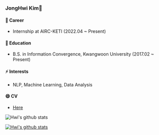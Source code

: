 ### JongHwi Kim👋


#### 🔭 Career
- Internship at AIRC-KETI (2022.04 ~ Present)

#### 🌱 Education
- B.S. in Information Convergence, Kwangwoon University (2017.02 ~ Present)

#### ⚡ Interests
- NLP, Machine Learning, Data Analysis

#### 😄 CV
- [Here](https://github.com/jonghwi-kim/CV/blob/main/Hwi_s_CV.pdf)

![Hwi's github stats](https://github-readme-stats.vercel.app/api?username=jonghwi-kim&show_icons=true)

[![Hwi's github stats](https://github-readme-stats.vercel.app/api/top-langs/?username=jonghwi-kim&show_icons=true&hide_border=true&title_color=004386&icon_color=004386&layout=compact)](https://github.com/jonghwi-kim)

<!--
**jonghwi-kim/jonghwi-kim** is a ✨ _special_ ✨ repository because its `README.md` (this file) appears on your GitHub profile.

Here are some ideas to get you started:


![Hwi's github stats](https://github-readme-stats.vercel.app/api?username=jonghwi-kim&show_icons=true)
[![Hwi's github stats](https://github-readme-stats.vercel.app/api/top-langs/?username=jonghwi-kim&show_icons=true&hide_border=true&title_color=004386&icon_color=004386&layout=compact)](https://github.com/jonghwi-kim)

- 🔭 I’m currently working on AIRC-KETI
- 🌱 I’m currently learning NLP
- 👯 I’m looking to collaborate on ...
- 🤔 I’m looking for help with ...
- 💬 Ask me about ...
- 📫 How to reach me: ...
- 😄 Pronouns: ...
- ⚡ Fun fact: ...
-->
